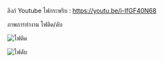 ลิงก์ Youtube ไฟกระพริบ :
https://youtu.be/i-IfGF40N68

ภาพการทำงาน ไฟติด/ดับ

![ไฟติด](https://github.com/Wisawa183/Special-Topics-Computer-2023-LabSheet-01/assets/115066431/fabdeeab-f351-4251-bff0-71e9092b454d)


![ไฟดับ](https://github.com/Wisawa183/Special-Topics-Computer-2023-LabSheet-01/assets/115066431/603858a6-676c-471f-8279-a8eefacb65a5)
